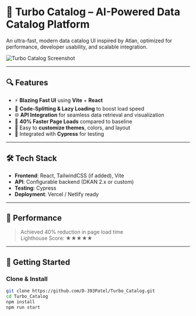# 🚀 Turbo Catalog – AI-Powered Data Catalog Platform

An ultra-fast, modern data catalog UI inspired by Atlan, optimized for performance, developer usability, and scalable integration.

![Turbo Catalog Screenshot](public/preview.png) <!-- Optional: add a preview image -->

---

## 🔍 Features

- ⚡ **Blazing Fast UI** using **Vite** + **React**
- 🧠 **Code-Splitting & Lazy Loading** to boost load speed
- 🌐 **API Integration** for seamless data retrieval and visualization
- 🎯 **40% Faster Page Loads** compared to baseline
- 🎨 Easy to **customize themes**, colors, and layout
- 🧪 Integrated with **Cypress** for testing

---

## 🛠️ Tech Stack

- **Frontend**: React, TailwindCSS (if added), Vite
- **API**: Configurable backend (DKAN 2.x or custom)
- **Testing**: Cypress
- **Deployment**: Vercel / Netlify ready

---

## 🚦 Performance

> Achieved 40% reduction in page load time  
> Lighthouse Score: ★★★★★

---

## 🧰 Getting Started

### Clone & Install

```bash
git clone https://github.com/D-393Patel/Turbo_Catalog.git
cd Turbo_Catalog
npm install
npm run start
